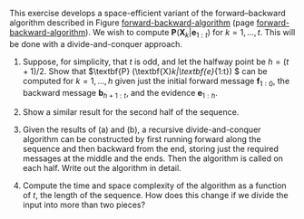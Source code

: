 

This exercise develops a space-efficient variant of
the forward–backward algorithm described in
Figure <a class="insideBookFigRef" target="_blank" href="https://aimacode.github.io/figures/forward-backward-algorithm.png">forward-backward-algorithm</a> (page <a class="pageRef" title="" href="#">forward-backward-algorithm</a>).
We wish to compute $\textbf{P} (\textbf{X}_k|\textbf{e}_{1:t})$ for
$k=1,\ldots ,t$. This will be done with a divide-and-conquer
approach.<br>

1.  Suppose, for simplicity, that $t$ is odd, and let the halfway point
    be $h=(t+1)/2$. Show that $\textbf{P} (\textbf{X}_k|\textbf{e}_{1:t}) $
     can be computed for
    $k=1,\ldots ,h$ given just the initial forward message
    $\textbf{f}_{1:0}$, the backward message $\textbf{b}_{h+1:t}$, and the evidence
    $\textbf{e}_{1:h}$.<br>

2.  Show a similar result for the second half of the sequence.<br>

3.  Given the results of (a) and (b), a recursive divide-and-conquer
    algorithm can be constructed by first running forward along the
    sequence and then backward from the end, storing just the required
    messages at the middle and the ends. Then the algorithm is called on
    each half. Write out the algorithm in detail.<br>

4.  Compute the time and space complexity of the algorithm as a function
    of $t$, the length of the sequence. How does this change if we
    divide the input into more than two pieces?<br>

